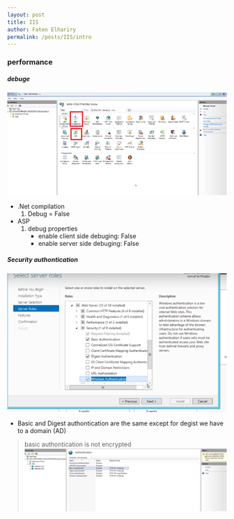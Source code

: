 ```yaml
---
layout: post
title: IIS
author: Faten Elhariry
permalink: /posts/IIS/intro
---
```

### performance 
##### debuge 
![Performance Components](/images/IIS/image-1.png)

- .Net compilation 
    1. Debug = False
- ASP 
    1. debug properties 
        - enable client side debuging: False 
        - enable server side debuging: False


##### Security authontication 
![Enable iis atuhontication features](/images/IIS/image-2.png)

- Basic and Digest authontication are the same except for degist we have to a domain (AD) 
> basic authontication is not encrypted   
![Basic authontication](/images/IIS/image-3.png)